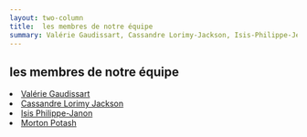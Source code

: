 ```yaml
---
layout: two-column
title:  les membres de notre équipe
summary: Valérie Gaudissart, Cassandre Lorimy-Jackson, Isis-Philippe-Jenon, Morton Potash.
---
```

## les membres de notre équipe

<li class="color03"><a href="valerie">Valérie Gaudissart</a></li>

<li class="color04"><a href="cassandre">Cassandre Lorimy Jackson</a></li>

<li class="color02"><a href="isis">Isis Philippe-Janon</a></li>

<li class="color11"><a href="morton">Morton Potash</a></li>



